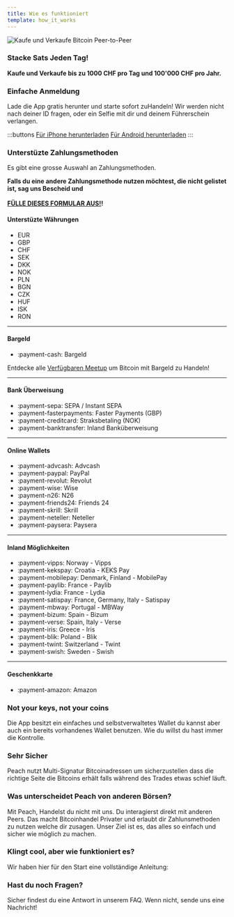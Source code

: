 ```yaml
---
title: Wie es funktioniert
template: how_it_works
---
```

<!--[teaser]-->
![Kaufe und Verkaufe Bitcoin Peer-to-Peer](/img/how-it-works/buy-and-sell-bitcoin-peer-to-peer.png)

### Stacke Sats <span>Jeden Tag</span>!

**Kaufe und Verkaufe bis zu 1000 CHF pro Tag und 100'000 CHF pro Jahr.**

<!--[easy_registration]-->
### Einfache Anmeldung

Lade die App gratis herunter und starte sofort zuHandeln! Wir werden nicht nach deiner ID fragen, oder ein Selfie mit dir und deinem Führerschein verlangen.

:::buttons
[Für iPhone herunterladen]($iosUrl$)
[Für Android herunterladen]($androidUrl$)
:::

<!--[payment_methods]-->
### Unterstüzte Zahlungsmethoden

Es gibt eine grosse Auswahl an Zahlungsmethoden.<br>

**Falls du eine andere Zahlungsmethode nutzen möchtest, die nicht gelistet ist, sag uns Bescheid und**
<br><br>**[FÜLLE DIESES FORMULAR AUS!](https://ncxldazr6m4.typeform.com/to/SJljDnae)!**

#### Unterstüzte Währungen

- EUR
- GBP
- CHF
- SEK
- DKK
- NOK
- PLN
- BGN
- CZK
- HUF
- ISK
- RON

---

#### Bargeld

- :payment-cash: Bargeld

Entdecke alle [Verfügbaren Meetup](/de/for-meetups/) um Bitcoin mit Bargeld zu Handeln!

---

#### Bank Überweisung

- :payment-sepa: SEPA / Instant SEPA
- :payment-fasterpayments: Faster Payments (GBP)
- :payment-creditcard: Straksbetaling (NOK)
- :payment-banktransfer: Inland Banküberweisung

---

#### Online Wallets

- :payment-advcash: Advcash
- :payment-paypal: PayPal
- :payment-revolut: Revolut
- :payment-wise: Wise
- :payment-n26: N26
- :payment-friends24: Friends 24
- :payment-skrill: Skrill
- :payment-neteller: Neteller
- :payment-paysera: Paysera

---

#### Inland Möglichkeiten

- :payment-vipps: Norway - Vipps
- :payment-kekspay: Croatia - KEKS Pay
- :payment-mobilepay: Denmark, Finland - MobilePay
- :payment-paylib: France - Paylib
- :payment-lydia: France - Lydia
- :payment-satispay: France, Germany, Italy - Satispay
- :payment-mbway: Portugal - MBWay
- :payment-bizum: Spain - Bizum
- :payment-verse: Spain, Italy - Verse
- :payment-iris: Greece - Iris
- :payment-blik: Poland - Blik
- :payment-twint: Switzerland - Twint
- :payment-swish: Sweden - Swish

---

#### Geschenkkarte

- :payment-amazon: Amazon


<!--[self-custody]-->
### Not your keys, not your coins

Die App besitzt ein einfaches und selbstverwaltetes Wallet du kannst aber auch ein bereits vorhandenes Wallet benutzen. Wie du willst du hast immer die Kontrolle.

<!--[security]-->
### Sehr Sicher

Peach nutzt Multi-Signatur Bitcoinadressen um sicherzustellen dass die richtige Seite die Bitcoins erhält falls während des Trades etwas schief läuft.

<!--[difference]-->
### Was unterscheidet Peach von anderen Börsen?

Mit Peach, Handelst du nicht mit uns.
Du interagierst direkt mit anderen Peers.
Das macht Bitcoinhandel Privater und erlaubt dir Zahlunsmethoden zu nutzen welche dir zusagen.
Unser Ziel ist es, das alles so einfach und sicher wie möglich zu machen. 

<!--[sounds_cool]-->
### Klingt cool, aber wie funktioniert es?

Wir haben hier für den Start eine vollständige Anleitung:

<!--[questions]-->
### Hast du noch Fragen?

Sicher findest du eine Antwort in unserem FAQ.
Wenn nicht, sende uns eine Nachricht!
